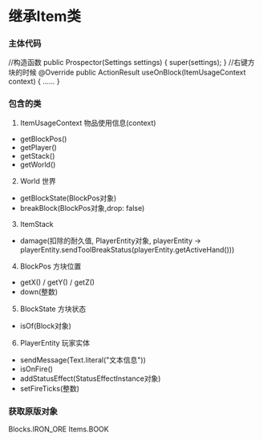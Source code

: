 # 继承Item类
### 主体代码
//构造函数
public Prospector(Settings settings) {
    super(settings);
}
//右键方块的时候
@Override 
public ActionResult useOnBlock(ItemUsageContext context) {
    ......
}
### 包含的类
1. ItemUsageContext 物品使用信息(context)
- getBlockPos()
- getPlayer()
- getStack()
- getWorld()

2. World 世界
- getBlockState(BlockPos对象)
- breakBlock(BlockPos对象,drop: false)

3. ItemStack
- damage(扣除的耐久值, PlayerEntity对象, playerEntity -> playerEntity.sendToolBreakStatus(playerEntity.getActiveHand()))
4. BlockPos 方块位置
- getX() / getY() / getZ()
- down(整数)   

5. BlockState 方块状态
- isOf(Block对象)

6. PlayerEntity 玩家实体
- sendMessage(Text.literal("文本信息"))
- isOnFire()
- addStatusEffect(StatusEffectInstance对象)
- setFireTicks(整数)

### 获取原版对象
Blocks.IRON_ORE
Items.BOOK
